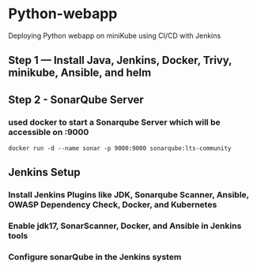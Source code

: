 # Python-webapp
Deploying Python webapp on miniKube using CI/CD with Jenkins

## Step 1 — Install Java, Jenkins, Docker, Trivy, minikube, Ansible, and helm

## Step 2 - SonarQube Server

### used docker to start a Sonarqube Server which will be accessible on <ip>:9000
`docker run -d --name sonar -p 9000:9000 sonarqube:lts-community`

## Jenkins Setup

### Install Jenkins Plugins like JDK, Sonarqube Scanner, Ansible, OWASP Dependency Check, Docker, and Kubernetes
### Enable jdk17, SonarScanner, Docker, and Ansible in Jenkins tools
### Configure sonarQube in the Jenkins system



